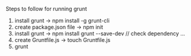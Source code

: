 Steps to follow for running grunt

1. install grunt -> npm install -g grunt-cli
2. create package.json file -> npm init
3. install grunt -> npm install grunt --save-dev // check dependency ...
4. create Gruntfile.js -> touch Gruntfile.js
5. grunt